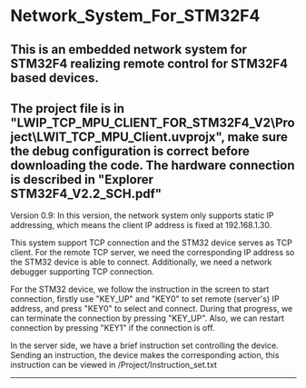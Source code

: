 # Network_System_For_STM32F4
This is an embedded network system for STM32F4 realizing remote control for STM32F4 based devices.
-------------------------------------------------------------------------------
The project file is in "LWIP_TCP_MPU_CLIENT_FOR_STM32F4_V2\Project\LWIT_TCP_MPU_Client.uvprojx", make sure the debug configuration is correct before downloading the code.
The hardware connection is described in "Explorer STM32F4_V2.2_SCH.pdf"
-------------------------------------------------------------------------------
Version 0.9:
In this version, the network system only supports static IP addressing, which means the client IP address is fixed at 192.168.1.30.

This system support TCP connection and the STM32 device serves as TCP client.
For the remote TCP server, we need the corresponding IP address so the STM32 device is able to connect. Additionally, we need a network debugger supporting TCP connection.

For the STM32 device, we follow the instruction in the screen to start connection, firstly use "KEY_UP" and "KEY0" to set remote (server's) IP address, and press "KEY0" to select and connect. During that progress, we can terminate the connection by pressing "KEY_UP". Also, we can restart connection by pressing "KEY1" if the connection is off.

In the server side, we have a brief instruction set controlling the device. Sending an instruction, the device makes the corresponding action, this instruction can be viewed in /Project/Instruction_set.txt

----------------------------------------------------------------------------
